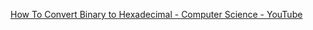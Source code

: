  [How To Convert Binary to Hexadecimal - Computer Science - YouTube](https://www.youtube.com/watch?v=tSLKOKGQq0Y) 